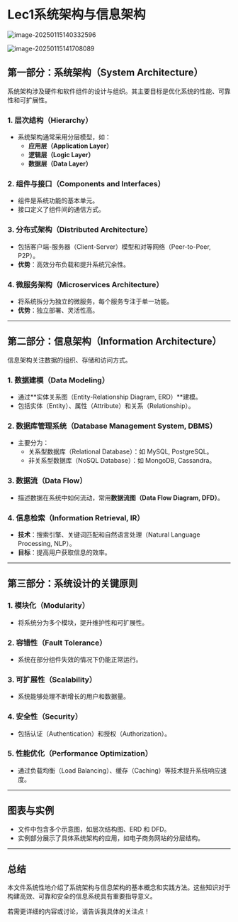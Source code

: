 # Lec1系统架构与信息架构

![image-20250115140332596](C:/Users/50327/AppData/Roaming/Typora/typora-user-images/image-20250115140332596.png)

![image-20250115141708089](C:/Users/50327/OneDrive/%E6%A1%8C%E9%9D%A2/UofG/S2/IT/W1/notes/IT/image-20250115141708089-17369506321991.png)



## 第一部分：系统架构（System Architecture）

系统架构涉及硬件和软件组件的设计与组织。其主要目标是优化系统的性能、可靠性和可扩展性。

### 1. 层次结构（Hierarchy）
- 系统架构通常采用分层模型，如：
  - **应用层（Application Layer）**
  - **逻辑层（Logic Layer）**
  - **数据层（Data Layer）**

### 2. 组件与接口（Components and Interfaces）
- 组件是系统功能的基本单元。
- 接口定义了组件间的通信方式。

### 3. 分布式架构（Distributed Architecture）
- 包括客户端-服务器（Client-Server）模型和对等网络（Peer-to-Peer, P2P）。
- **优势**：高效分布负载和提升系统冗余性。

### 4. 微服务架构（Microservices Architecture）
- 将系统拆分为独立的微服务，每个服务专注于单一功能。
- **优势**：独立部署、灵活性高。

---

## 第二部分：信息架构（Information Architecture）
信息架构关注数据的组织、存储和访问方式。

### 1. 数据建模（Data Modeling）
- 通过**实体关系图（Entity-Relationship Diagram, ERD）**建模。
- 包括实体（Entity）、属性（Attribute）和关系（Relationship）。

### 2. 数据库管理系统（Database Management System, DBMS）
- 主要分为：
  - 关系型数据库（Relational Database）：如 MySQL, PostgreSQL。
  - 非关系型数据库（NoSQL Database）：如 MongoDB, Cassandra。

### 3. 数据流（Data Flow）
- 描述数据在系统中如何流动，常用**数据流图（Data Flow Diagram, DFD）**。

### 4. 信息检索（Information Retrieval, IR）
- **技术**：搜索引擎、关键词匹配和自然语言处理（Natural Language Processing, NLP）。
- **目标**：提高用户获取信息的效率。

---

## 第三部分：系统设计的关键原则
### 1. 模块化（Modularity）
- 将系统分为多个模块，提升维护性和可扩展性。

### 2. 容错性（Fault Tolerance）
- 系统在部分组件失效的情况下仍能正常运行。

### 3. 可扩展性（Scalability）
- 系统能够处理不断增长的用户和数据量。

### 4. 安全性（Security）
- 包括认证（Authentication）和授权（Authorization）。

### 5. 性能优化（Performance Optimization）
- 通过负载均衡（Load Balancing）、缓存（Caching）等技术提升系统响应速度。

---

## 图表与实例
- 文件中包含多个示意图，如层次结构图、ERD 和 DFD。  
- 实例部分展示了具体系统架构的应用，如电子商务网站的分层结构。

---

## 总结
本文件系统性地介绍了系统架构与信息架构的基本概念和实践方法。这些知识对于构建高效、可靠和安全的信息系统具有重要指导意义。

若需更详细的内容或讨论，请告诉我具体的关注点！